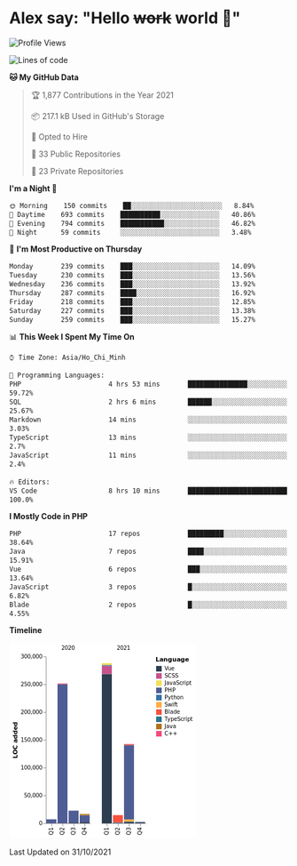 # Alex say: "Hello ~~work~~ world 🐾"

<!--START_SECTION:waka-->
![Profile Views](http://img.shields.io/badge/Profile%20Views-4-blue)

![Lines of code](https://img.shields.io/badge/From%20Hello%20World%20I%27ve%20Written-746275%20lines%20of%20code-blue)

**🐱 My GitHub Data** 

> 🏆 1,877 Contributions in the Year 2021
 > 
> 📦 217.1 kB Used in GitHub's Storage 
 > 
> 💼 Opted to Hire
 > 
> 📜 33 Public Repositories 
 > 
> 🔑 23 Private Repositories  
 > 
**I'm a Night 🦉** 

```text
🌞 Morning    150 commits    ██░░░░░░░░░░░░░░░░░░░░░░░   8.84% 
🌆 Daytime    693 commits    ██████████░░░░░░░░░░░░░░░   40.86% 
🌃 Evening    794 commits    ███████████░░░░░░░░░░░░░░   46.82% 
🌙 Night      59 commits     ░░░░░░░░░░░░░░░░░░░░░░░░░   3.48%

```
📅 **I'm Most Productive on Thursday** 

```text
Monday       239 commits    ███░░░░░░░░░░░░░░░░░░░░░░   14.09% 
Tuesday      230 commits    ███░░░░░░░░░░░░░░░░░░░░░░   13.56% 
Wednesday    236 commits    ███░░░░░░░░░░░░░░░░░░░░░░   13.92% 
Thursday     287 commits    ████░░░░░░░░░░░░░░░░░░░░░   16.92% 
Friday       218 commits    ███░░░░░░░░░░░░░░░░░░░░░░   12.85% 
Saturday     227 commits    ███░░░░░░░░░░░░░░░░░░░░░░   13.38% 
Sunday       259 commits    ███░░░░░░░░░░░░░░░░░░░░░░   15.27%

```


📊 **This Week I Spent My Time On** 

```text
⌚︎ Time Zone: Asia/Ho_Chi_Minh

💬 Programming Languages: 
PHP                      4 hrs 53 mins       ███████████████░░░░░░░░░░   59.72% 
SQL                      2 hrs 6 mins        ██████░░░░░░░░░░░░░░░░░░░   25.67% 
Markdown                 14 mins             ░░░░░░░░░░░░░░░░░░░░░░░░░   3.03% 
TypeScript               13 mins             ░░░░░░░░░░░░░░░░░░░░░░░░░   2.7% 
JavaScript               11 mins             ░░░░░░░░░░░░░░░░░░░░░░░░░   2.4%

🔥 Editors: 
VS Code                  8 hrs 10 mins       █████████████████████████   100.0%

```

**I Mostly Code in PHP** 

```text
PHP                      17 repos            █████████░░░░░░░░░░░░░░░░   38.64% 
Java                     7 repos             ████░░░░░░░░░░░░░░░░░░░░░   15.91% 
Vue                      6 repos             ███░░░░░░░░░░░░░░░░░░░░░░   13.64% 
JavaScript               3 repos             █░░░░░░░░░░░░░░░░░░░░░░░░   6.82% 
Blade                    2 repos             █░░░░░░░░░░░░░░░░░░░░░░░░   4.55%

```


**Timeline**

![Chart not found](https://raw.githubusercontent.com/alexzvn/alexzvn/main/charts/bar_graph.png) 


 Last Updated on 31/10/2021
<!--END_SECTION:waka-->
